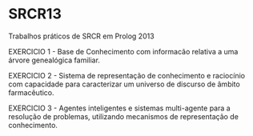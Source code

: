 SRCR13
======

Trabalhos práticos de SRCR em Prolog 2013



EXERCICIO 1 - Base de Conhecimento com informacão relativa a uma árvore genealógica familiar.

EXERCICIO 2 - Sistema de representação de conhecimento e raciocínio com capacidade para caracterizar um universo de discurso de âmbito farmacêutico.

EXERCICIO 3 - Agentes inteligentes e sistemas multi-agente para a resolução de problemas, utilizando mecanismos de representação de conhecimento.

